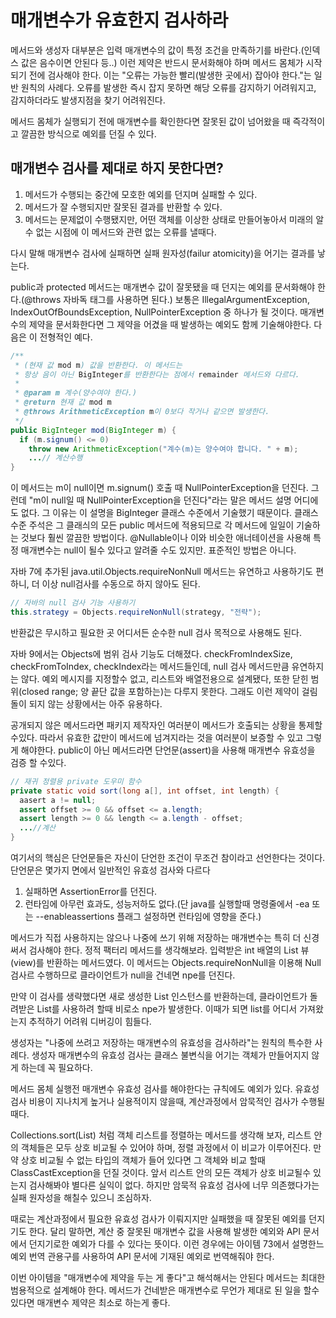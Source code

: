 # 매개변수가 유효한지 검사하라
메서드와 생성자 대부분은 입력 매개변수의 값이 특정 조건을 만족하기를 바란다.(인덱스 값은 음수이면 안된다 등..) 이런 제약은 반드시 문서화해야 하며 메서드 몸체가 시작되기 전에 검사해야 한다. 이는 "오류는 가능한 빨리(발생한 곳에서) 잡아야 한다."는 일반 원칙의 사례다. 오류를 발생한 즉시 잡지 못하면 해당 오류를 감지하기 어려워지고, 감지하더라도 발생지점을 찾기 어려워진다.

메서드 몸체가 실행되기 전에 매개변수를 확인한다면 잘못된 값이 넘어왔을 때 즉각적이고 깔끔한 방식으로 예외를 던질 수 있다.
## 매개변수 검사를 제대로 하지 못한다면?
1. 메서드가 수행되는 중간에 모호한 예외를 던지며 실패할 수 있다.
2. 메서드가 잘 수행되지만 잘못된 결과를 반환할 수 있다.
3. 메서드는 문제없이 수행됐지만, 어떤 객체를 이상한 상태로 만들어놓아서 미래의 알수 없는 시점에 이 메서드와 관련 없는 오류를 낼때다.

다시 말해 매개변수 검사에 실패하면 실패 원자성(failur atomicity)을 어기는 결과를 낳는다.

public과 protected 메서드는 매개변수 값이 잘못됐을 때 던지는 예외를 문서화해야 한다.(@throws 자바독 태그를 사용하면 된다.) 보통은 IllegalArgumentException, IndexOutOfBoundsException, NullPointerException 중 하나가 될 것이다. 매개변수의 제약을 문서화한다면 그 제약을 어겼을 때 발생하는 예외도 함께 기술해야한다. 다음은 이 전형적인 예다.
```java
/**
 * (현재 값 mod m) 값을 반환한다. 이 메서드는
 * 항상 음이 아닌 BigInteger를 반환한다는 점에서 remainder 메서드와 다르다.
 *
 * @param m 계수(양수여야 한다.)
 * @return 현재 값 mod m
 * @throws ArithmeticException m이 0보다 작거나 같으면 발생한다.
 */
public BigInteger mod(BigInteger m) {
  if (m.signum() <= 0)
    throw new ArithmeticException("계수(m)는 양수여야 합니다. " + m);
    ...// 계산수행
}
```
이 메서드는 m이 null이면 m.signum() 호출 때 NullPointerException을 던진다. 그런데 "m이 null일 때 NullPointerException을 던진다"라는 말은 메서드 설명 어디에도 없다. 그 이유는 이 설명을 BigInteger 클래스 수준에서 기술했기 때문이다. 클래스 수준 주석은 그 클래싀의 모든 public 메서드에 적용되므로 각 메서드에 일일이 기술하는 것보다 훨씬 깔끔한 방법이다. @Nullable이나 이와 비슷한 애너테이션을 사용해 특정 매개변수는 null이 될수 있다고 알려줄 수도 있지만. 표준적인 방법은 아니다.

자바 7에 추가된 java.util.Objects.requireNonNull 메서드는 유연하고 사용하기도 편하니, 더 이상 null검사를 수동으로 하지 않아도 된다.
```java
// 자바의 null 검사 기능 사용하기
this.strategy = Objects.requireNonNull(strategy, "전략");
```
반환값은 무시하고 필요한 곳 어디서든 순수한 null 검사 목적으로 사용해도 된다.

자바 9에서는 Objects에 범위 검사 기능도 더해졌다. checkFromIndexSize, checkFromToIndex, checkIndex라는 메서드들인데, null 검사 메서드만큼 유연하지는 않다. 예외 메시지를 지정할수 없고, 리스트와 배열전용으로 설계됐다, 또한 닫힌 범위(closed range; 양 끝단 값을 포함하는)는 다루지 못한다. 그래도 이런 제약이 걸림돌이 되지 않는 상황에서는 아주 유용하다.

공개되지 않은 메서드라면 패키지 제작자인 여러분이 메서드가 호출되는 상황을 통제할 수있다. 따라서 유효한 값만이 메서드에 넘겨지라는 것을 여러분이 보증할 수 있고 그렇게 해야한다. public이 아닌 메서드라면 단언문(assert)을 사용해 매개변수 유효성을 검증 할 수있다.
```java
// 재귀 정렬용 private 도우미 함수
private static void sort(long a[], int offset, int length) {
  aasert a != null;
  assert offset >= 0 && offset <= a.length;
  assert length >= 0 && length <= a.length - offset;
  ...//계산
}
```
여기서의 핵심은 단언문들은 자신이 단언한 조건이 무조건 참이라고 선언한다는 것이다. 단언문은 몇가지 면에서 일반적인 유효성 검사와 다르다
1. 실패하면 AssertionError를 던진다.
2. 런타임에 아무런 효과도, 성능저하도 없다.(단 java를 실행할때 명령줄에서 -ea 또는 --enableassertions 플래그 설정하면 런타임에 영향을 준다.)

메서드가 직접 사용하지는 않으나 나중에 쓰기 위해 저장하는 매개변수는 특히 더 신경 써서 검사해야 한다. 정적 팩터리 메서드를 생각해보라. 입력받은 int 배열의 List 뷰(view)를 반환하는 메서드였다. 이 메서드는 Objects.requireNonNull을 이용해 Null 검사르 수행하므로 클라이언트가 null을 건네면 npe를 던진다.

만약 이 검사를 생략했다면 새로 생성한 List 인스턴스를 반환하는데, 클라이언트가 돌려받은 List를 사용하려 할때 비로소 npe가 발생한다. 이때가 되면 list를 어디서 가져왔는지 추적하기 어려워 디버깅이 힘들다.

생성자는 "나중에 쓰려고 저장하는 매개변수의 유효성을 검사하라"는 원칙의 특수한 사례다. 생성자 매개변수의 유효성 검사는 클래스 불변식을 어기는 객체가 만들어지지 않게 하는데 꼭 필요하다.

메서드 몸체 실행전 매개변수 유효성 검사를 해야한다는 규칙에도 예외가 있다. 유효성 검사 비용이 지나치게 높거나 실용적이지 않을때, 계산과정에서 암묵적인 검사가 수행될 때다.

Collections.sort(List) 처럼 객체 리스트를 정렬하는 메서드를 생각해 보자, 리스트 안의 객체들은 모두 상호 비교될 수 있어야 하며, 정렬 과정에서 이 비교가 이루어진다. 만약 상호 비교될 수 없는 타입의 객체가 들어 있다면 그 객체와 비교 할때 ClassCastException을 던질 것이다. 앞서 리스트 안의 모든 객체가 상호 비교될수 있는지 검사해봐야 별다른 실익이 없다. 하지만 암묵적 유효성 검사에 너무 의존했다가는 실패 원자성을 해칠수 있으니 조심하자.

때로는 계산과정에서 필요한 유효성 검사가 이뤄지지만 실패했을 때 잘못된 예외를 던지기도 한다. 달리 말하면, 계산 중 잘못된 매개변수 값을 사용해 발생한 예외와 API 문서에서 던지기로한 예외가 다를 수 있다는 뜻이다. 이런 경우에는 아이템 73에서 설명한느 예외 번역 관용구를 사용하여 API 문서에 기재된 예외로 번역해줘야 한다.

이번 아이템을 "매개변수에 제약을 두는 게 좋다"고 해석해서는 안된다 메서드는 최대한 범용적으로 설계해야 한다. 메서드가 건네받은 매개변수로 무언가 제대로 된 일을 할수있다면 매개변수 제약은 최소로 하는게 좋다.